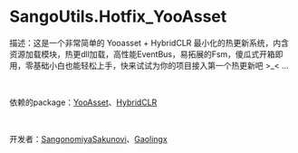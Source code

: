 # SangoUtils.Hotfix_YooAsset

描述：这是一个非常简单的 Yooasset + HybridCLR 最小化的热更新系统，内含资源加载模块，热更dll加载，高性能EventBus，易拓展的Fsm，傻瓜式开箱即用，零基础小白也能轻松上手，快来试试为你的项目接入第一个热更新吧 >_< ...

<br>

依赖的package：[YooAsset](https://www.yooasset.com/)、[HybridCLR](https://hybridclr.doc.code-philosophy.com/)

<br>

开发者：[SangonomiyaSakunovi](https://github.com/SangonomiyaSakunovi/)、[Gaolingx](https://github.com/Gaolingx/)